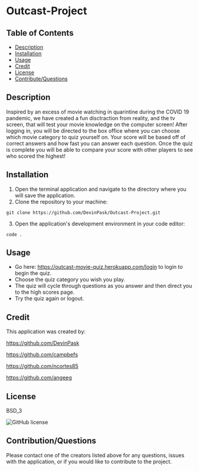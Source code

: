 # Outcast-Project
## Table of Contents
* [Description](#description)
* [Installation](#installation)
* [Usage](#usage)
* [Credit](#credit)
* [License](#license)
* [Contribute/Questions](#contribution/questions)
## Description 
Inspired by an excess of movie watching in quarintine during the COVID 19 pandemic, we have created a fun disctraction from reality, and the tv screen, that will test your movie knowledge on the computer screen! After logging in, you will be directed to the box office where you can choose which movie category to quiz yourself on. Your score will be based off of correct answers and how fast you can answer each question. Once the quiz is complete you will be able to compare your score with other players to see who scored the highest!
## Installation 
1. Open the terminal application and navigate to the directory where you will save the application. 
2. Clone the repository to your machine:
```
git clone https://github.com/DevinPask/Outcast-Project.git
```
3. Open the application's development environment in your code editor:
```
code .
```

## Usage 
* Go here: https://outcast-movie-quiz.herokuapp.com/login to login to begin the quiz.
* Choose the quiz category you wish you play.
* The quiz will cycle through questions as you answer and then direct you to the high scores page. 
* Try the quiz again or logout. 

## Credit
This application was created by:

https://github.com/DevinPask

https://github.com/campbefs

https://github.com/ncortes85

https://github.com/angeeg

## License 
BSD_3

![GitHub license](https://img.shields.io/badge/license-BSD_3-blue.svg)

## Contribution/Questions
Please contact one of the creators listed above for any questions, issues with the application, or if you would like to contribute to the project.
